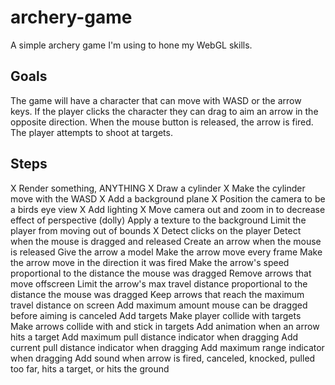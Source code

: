 archery-game
============

A simple archery game I'm using to hone my WebGL skills.

Goals
-----
The game will have a character that can move with WASD or the arrow keys. If the player clicks the character they can drag to aim an arrow in the opposite direction. When the mouse button is released, the arrow is fired. The player attempts to shoot at targets.

Steps
-----
X	Render something, ANYTHING
X	Draw a cylinder
X	Make the cylinder move with the WASD
X	Add a background plane
X	Position the camera to be a birds eye view
X	Add lighting
X	Move camera out and zoom in to decrease effect of perspective (dolly)
	Apply a texture to the background
	Limit the player from moving out of bounds
X	Detect clicks on the player
	Detect when the mouse is dragged and released
	Create an arrow when the mouse is released
	Give the arrow a model
	Make the arrow move every frame
	Make the arrow move in the direction it was fired
	Make the arrow's speed proportional to the distance the mouse was dragged
	Remove arrows that move offscreen
	Limit the arrow's max travel distance proportional to the distance the mouse was dragged
	Keep arrows that reach the maximum travel distance on screen
	Add maximum amount mouse can be dragged before aiming is canceled
	Add targets
	Make player collide with targets
	Make arrows collide with and stick in targets
	Add animation when an arrow hits a target
	Add maximum pull distance indicator when dragging
	Add current pull distance indicator when dragging
	Add maximum range indicator when dragging
	Add sound when arrow is fired, canceled, knocked, pulled too far, hits a target, or hits the ground